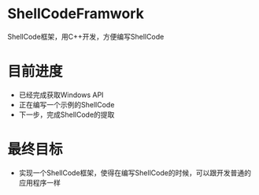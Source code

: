 # ShellCodeFramwork
ShellCode框架，用C++开发，方便编写ShellCode

# 目前进度
* 已经完成获取Windows API
* 正在编写一个示例的ShellCode
* 下一步，完成ShellCode的提取

# 最终目标
* 实现一个ShellCode框架，使得在编写ShellCode的时候，可以跟开发普通的应用程序一样
